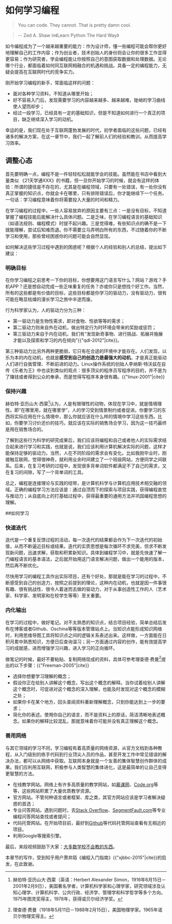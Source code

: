 # 如何学习编程

> You can code. They cannot. That is pretty damn cool.

> -- Zed A. Shaw in《Learn Python The Hard Way》

如今编程成为了一个越来越重要的能力：作为设计师，懂一些编程可能会帮你更好地理解自己的工作内容；作为创业者，技术创始人的身份则会让你的很多工作显得更容易；作为研究者，学会编程能让你按照自己的意图获取数据和处理数据。无论哪个行业，都面临着如何同互联网相融合的机遇和挑战。具备一定的编程能力，无疑会提高在互联网时代的竞争实力。

刚开始学习编程的新手，常面临这样的问题：

* 面对各种学习资料，不知道从哪里开始；
* 好不容易入门后，发现需要学习的内容越来越多、越来越难，陡峭的学习曲线使人望而却步；
* 经过一段学习，已经具有一定的基础知识，但是不知道如何进行一个真正的项目，缺乏继续深入学习的动机。

幸运的是，我们现在处于互联网蓬勃发展的时代，初学者面临的这些问题，已经有诸多的解决方案，在这一章节中，我们一起了解前人们的经验和教训，从而提高学习效率。

## 调整心态

首先要明确一点，编程不是一件轻轻松松就能学会的技能。虽然能在书店中看到大量类似
《21天学通XXX》的书籍，但一旦你开始学习的时候，就会有这样的体验：所谓的捷径是不存在的，尤其是在编程领域，只要有一处错误，有一处你没有真正掌握的知识点，你就会卡在哪里，只有排除错误后，你才能继续下一个任务。一句话：学习编程意味着你将需要投入大量的时间和精力。

在学习编程的过程中，一些人容易放弃的原因主要有三点：一是没有目标，不知道掌握了编程技能后能解决什么具体问题。二是乏味，在学习编程语言的基础知识（如语法规则、编程模式）时提不起兴趣。三是觉得难，有些知识点的确不是一下就能理解，尝试后知难而退。你不需要立马弄明白所有的东西，不过随着你的不断学习和使用，那些曾经困惑你的问题可能会自然显现。

如何解决这些学习过程中遇到的困惑呢？根据个人的经验和别人的总结，提出如下建议：

### 明确目标

在你学习编程之前思考一下你的目标，你想要用这门语言写什么？网站？游戏？手机APP？还是想自动完成一些乏味重复的任务？亦或你只是想找个好工作。当然，所有的这些都是有价值的目标，这些目标都是你学习的驱动力，没有驱动力，很有可能在略显枯燥的漫长学习之旅中半途而废。

行为科学家认为，人的驱动力分为三种：

* 第一驱动力是生物性需求，即对食物、性欲等等的需求；
* 第二驱动力则来自外在动机，做出特定行为时环境会带来的奖励或惩罚；
* 第三驱动力来自于内在动机，我们有“发现新奇事物、进行挑战、拓展并施展才能以及探索和学习的内在倾向”{{"qdl-2012"|cite}}。

第三种驱动力比另外两种更脆弱，它只有在合适的环境中才能存在。人们发现，以乐为本的内在动机，也就是**感受到自己的创造力是最强大的动机**，才是真正能驱动人们进行自我管理、不断前进的动力。Linux操作系统的创始人李纳斯·特沃兹在自传《乐者为王》中也谈到类似的观点：很多顶尖的程序员写程序的目的，并不是为了赚钱或者得到公众的奉承，而是觉得写程序本身很有趣。{{"linux-2001"|cite}}

### 保持兴趣

赫伯特·亚历山大·西蒙[^Simon]认为，人是有限理性的动物，体现在学习中，就是情境理性。即“在哪里用，就在哪里学”，人的学习受到情景制约或者促进。你要学习的东西将实际应用在什么情境中，那么你就应该在什么样的情境中学习这些东西。比如，你要学习讨价还价的技巧，就应该在实际的销售场合学习，因为这一技巧最终是用在销售场合的。

了解到这些行为科学的研究成果后，我们应该将编程和自己或者他人的实际需求结合起来进行学习和实践，也就是说，我们应该利用计算机解决实际的问题，这样才能保持足够的驱动力。当然，人在不同阶段的需求会有变化。比如我刚毕业时，刚接触互联网，觉得很神奇，就利用业余时间建立了一个班级网站，方便同学之间联系。后来，在复习考研的过程中，发现很多背单词软件都满足不了自己的需求，又在复习的间隙，写了一个背单词的工具。

总之，编程是连接理论与实践的纽带，是计算机科学与计算机应用技术相交融的领域。正确的编程学习方法应该是：通过自顶而下的探索与项目实践，获得编程直觉与推动力；从自底向上的打基础过程中，获得最重要的通用方法并巩固编程思想的理解。

##如何学习

### 快速迭代

迭代是一个重复反馈过程的活动，每一次迭代的结果都会作为下一次迭代的初始值，从而不断逼近目标或结果。迭代的实质思想是每次循环不求完美，但求不断发现新问题，迅速求解，获取和积累新知识。具体到编程学习中，就是先快速了解一门编程语言的基本语法，之后就开始用这门语言解决问题，做出一个能用的版本，然后再不断优化。

尽快用学习的编程工具作出实际项目，还有个好处，那就是能在学习的过程中，不断感受到自己的创造力，按照之前提到的理论，这种内在动机，也就是因一件事很有趣、很有挑战性、很令人着迷而去做的驱动力，对于从事创造性工作的人（艺术家、科学家、发明家和在校学生等等）至关重要。

### 内化输出

在学习的过程中，做好笔记。对不太熟悉的知识点，结合项目经验，简单总结后发布在博客或者Github、Oschina等等版本管理站点上。当知识点能形成知识网络时，利用思维导图工具将知识点之间的逻辑关系表述出来。这样做，一方面能在日积月累中熟悉知识，方便日后查询温习；另一方面通过内容的创作，能有效提高学习的成就感，进而增强学习兴趣，进入学习的正向循环。

做笔记的时候，最好不要粘贴、复制网络现成的资料，具体可参考理查德·费曼[^Freeman]提出的以下步骤：{{"Freeman-2005"|cite}}

* 选择你想要学习理解的概念；
* 假设你正在给别人讲解这个概念，写出这个概念的解释。当你试着给别人讲解这个概念时，可促进对这个概念的深入理解，也能及时发现对这个概念的模糊之处；
* 如果你卡在某个地方，回头查阅资料重新理解概念，只到你能达到上一步的要求；
* 简化你的表述。使用你自己的语言，而不是资料上的原话，简洁清晰地表述概念。如果你的解释比较混乱，那就意味着你可能并没有真正理解这个概念。


### 善用网络

与其它领域的学习不同，学习编程有着高质量的网络资源，从官方文档到各种教程，从入门级别的练手代码到行业顶尖人员的作品，甚至开发工作中常见错误的解决办法，都可以从网络中获取。互联网本身就是一个友善的集体智慧创作群体的成果。我们应利用互联网，积极参与人类智慧的集体进化，这是最简单的让自己变得更智慧的方法。


* 在线教学网站。网络上有许多高质量的教学网站，如[慕课网](http://www.imooc.com)、[Code.org](http://www.code.org)等等，这些网站积累了大量优质教学资源。
* 官方网站。不管何种语言或者框架、库之类，其官方网站应该是学习者解决疑惑的首选；
* 专业问答网站。遇到问题时，去[Stack Overflow](http://StackOverflow.com)、[SegmentFault.com](http://segmentfault.com)等专业编程问答网站查找或者提问；
* 代码托管网站。在开始项目前，最好到[Github](http://github.com)等代码托管网站查看有无相近的项目。
* 利用Google等搜索引擎。


最后，来段视频鼓励下大家：[大多数学校不会教的东西](http://v.youku.com/v_show/id_XNTIzNzE2NzQ4.html)。

本章节的写作，受到知乎用户萧井陌《编程入门指南》{{"xjbbc-2015"|cite}}的启发，在此致谢。

[^Simon]: 赫伯特·亚历山大·西蒙（英语：Herbert Alexander Simon，1916年6月15日－2001年2月9日），美国著名学者，计算机科学家和心理学家，研究领域涉及认知心理学、计算机科学、公共行政、经济学、管理学和科学哲学等多个方向。1975年图灵奖得主，1978年，获得诺贝尔经济学奖。
[^Freeman]: 理查德·费曼（1918年5月11日－1988年2月15日），美国物理学家。1965年诺贝尔物理奖得主。
